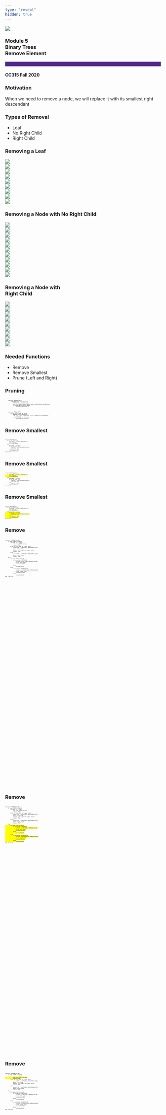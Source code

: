 ```yaml
---
type: "reveal"
hidden: true
---
```


<section>
<img class="stretch plain" src="/images/core-logo-on-white.png">
<h3> Module 5 <br> Binary Trees <br> Remove Element </h3>
<hr style="height:15px;color:512888;background-color:512888;">
<h4>CC315 Fall 2020</h4>
</section> 

<section>
<h3>Motivation</h3>
When we need to remove a node, we will replace it with its smallest right descendant
</section>

<section>
<h3>Types of Removal</h3>
<ul>
<li>Leaf</li>
<li>No Right Child</li>
<li>Right Child</li>
</ul>
</section>


<!--------------------------- START: REMOVING LEAF ------------------------>

<section>
<h3>Removing a Leaf </h3>
<img class="stretch plain" src="/images/315_4.6_binDel.svg">
</section>

<section>
<img class="stretch plain" src="/images/315_4.6_binDelLeaf1.svg">
</section>

<section>
<img class="stretch plain" src="/images/315_4.6_binDelLeaf2.svg">
</section>

<section>
<img class="stretch plain" src="/images/315_4.6_binDelLeaf3.svg">
</section>

<section>
<img class="stretch plain" src="/images/315_4.6_binDelLeaf4.svg">
</section>

<section>
<img class="stretch plain" src="/images/315_4.6_binDelLeaf5.svg">
</section>

<section>
<img class="stretch plain" src="/images/315_4.6_binDelLeaf6.svg">
</section>

<section>
<img class="stretch plain" src="/images/315_4.6_binDelLeaf7.svg">
</section>

<section>
<img class="stretch plain" src="/images/315_4.6_binDelLeaf8.svg">
</section>

<!--------------------------- END: REMOVING LEAF ------------------------>

<!--------------------- START: REMOVING RIGHTCHILDLESS ------------------>
<section>
<h3>Removing a Node with No Right Child </h3>
<img class="stretch plain" src="/images/315_4.6_binDelLC01.svg">
</section>

<section>
<img class="stretch plain" src="/images/315_4.6_binDelLC02.svg">
</section>

<section>
<img class="stretch plain" src="/images/315_4.6_binDelLC04.svg">
</section>

<section>
<img class="stretch plain" src="/images/315_4.6_binDelLC05.svg">
</section>

<section>
<img class="stretch plain" src="/images/315_4.6_binDelLC06.svg">
</section>

<section>
<img class="stretch plain" src="/images/315_4.6_binDelLC07.svg">
</section>

<section>
<img class="stretch plain" src="/images/315_4.6_binDelLC08.svg">
</section>

<section>
<img class="stretch plain" src="/images/315_4.6_binDelLC09.svg">
</section>

<section>
<img class="stretch plain" src="/images/315_4.6_binDelLC10a.svg">
</section>

<section>
<img class="stretch plain" src="/images/315_4.6_binDelLC11.svg">
</section>

<section>
<img class="stretch plain" src="/images/315_4.6_binDelLC12.svg">
</section>

<!--------------------- END: REMOVING RIGHTCHILDLESS ------------------>

<!--------------------- START: REMOVING FULL -------------------------->
<section>
<h3>Removing a Node with<br> Right Child</h3>
<img class="stretch plain" src="/images/315_4.6_binDel2Kids1.svg">
</section>

<section>
<img class="stretch plain" src="/images/315_4.6_binDel2Kids2.svg">
</section>

<section>
<img class="stretch plain" src="/images/315_4.6_binDel2Kids3.svg">
</section>

<section>
<img class="stretch plain" src="/images/315_4.6_binDel2Kids4.svg">
</section>

<section>
<img class="stretch plain" src="/images/315_4.6_binDel2Kids5.svg">
</section>

<section>
<img class="stretch plain" src="/images/315_4.6_binDel2Kids6.svg">
</section>

<section>
<img class="stretch plain" src="/images/315_4.6_binDel2Kids7.svg">
</section>

<section>
<img class="stretch plain" src="/images/315_4.6_binDel2Kids8.svg">
</section>

<section>
<img class="stretch plain" src="/images/315_4.6_binDel2Kids9.svg">
</section>
<!--------------------- END: REMOVING FULL -------------------------->
<section>
<h3>Needed Functions</h3>
<ul>
<li>Remove</li>
<li>Remove Smallest</li>
<li>Prune (Left and Right)</li>
</ul>
</section> 




<section>
<h3>Pruning</h3>
<pre class="" style="font-size: .3em; width: 70%"><code class="python">
    function PRUNERIGHT()
        if RIGHTCHILD has no value
            REMOVECHILD(RIGHTCHILD)
            set this nodes RIGHTCHILD former RIGHTCHILDs RIGHTCHILD
            if RIGHTCHLID is not none
                ADDCHILD(RIGHTCHILD)
 </code></pre>

 <pre class="" style="font-size: .3em; width: 70%"><code class="python">
    function PRUNELEFT()
        if LEFTCHILD has no value
            REMOVECHILD(LEFTCHILD)
            set this nodes LEFTCHILD former LEFTCHILDs RIGHTCHILD
            if LEFTCHILD is not none
                ADDCHILD(LEFTCHILD)
 </code></pre>
</section> 

<section>
<h3>Remove Smallest</h3>
<pre class="" style="font-size: .22em; width: 45%"><code class="python">
function REMOVESMALLEST()
    if node has left child
        REPLACEMENT = LEFTCHILD.REMOVESMALLEST
        prune left-side
        return REPLACEMENT
    else
        REPLACEMENT = node.ITEM
        if node has right child
            node.ITEM = RIGHTCHILD.REMOVESMALLEST()
            prune right-side
        else
            node.ITEM = NONE
        return REPLACEMENT
end function
 </code></pre>
</section> 

<section>
<h3>Remove Smallest</h3>
<pre class="" style="font-size: .22em; width: 45%"><code class="python">
function REMOVESMALLEST()
    if node has left child<mark>
        REPLACEMENT = LEFTCHILD.REMOVESMALLEST
        prune left-side
        return REPLACEMENT</mark>
    else
        REPLACEMENT = node.ITEM
        if node has right child
            node.ITEM = RIGHTCHILD.REMOVESMALLEST()
            prune right-side
        else
            node.ITEM = NONE
        return REPLACEMENT
end function
 </code></pre>
</section> 

<section>
<h3>Remove Smallest</h3>
<pre class="" style="font-size: .22em; width: 45%"><code class="python">
function REMOVESMALLEST()
    if node has left child
        REPLACEMENT = LEFTCHILD.REMOVESMALLEST()
        prune left-side
        return REPLACEMENT
    else<mark>
        REPLACEMENT = node.ITEM
        if node has right child
            node.ITEM = RIGHTCHILD.REMOVESMALLEST()
            prune right-side
        else
            node.ITEM = NONE
        return REPLACEMENT</mark>
end function
 </code></pre>
</section> 

<section>
<h3>Remove</h3>
<pre class="" style="font-size: .3em; width: 50%; height: 800px"><code class="python" style="max-height: 1000px;">
function REMOVE(VALUE)
    if node.ITEM is VALUE
        if node is a leaf
            set node.ITEM to none
            return TRUE
        else if node has no right child
            node.ITEM = LEFTCHILD.REMOVESMALLEST()
            prune left-side
            switch left child to right child
            return TRUE
        else
            node.ITEM = LEFTCHILD.REMOVESMALLEST()
            prune right-side
            return TRUE
    else
        if node.ITEM > VALUE
            if node has LEFTCHILD
                SUCCESS = LEFTCHILD.REMOVE(VALUE)
                prune left-side
                return SUCCESS
            else
                return FALSE
        else
            if node has RIGHTCHILD
                SUCCESS = RIGHTCHILD.REMOVE(VALUE)
                prune right-side
                return SUCCESS
            else
                return FALSE
end function
 </code></pre>
</section> 

<section>
<h3>Remove</h3>
<pre class="" style="font-size: .3em; width: 50%; height: 800px"><code class="python" style="max-height: 1000px;">
function REMOVE(VALUE)
    if node.ITEM is VALUE
        if node is a leaf
            set node.ITEM to none
            return TRUE
        else if node has no right child
            node.ITEM = LEFTCHILD.REMOVESMALLEST()
            prune left-side
            switch left child to right child
            return TRUE
        else
            node.ITEM = LEFTCHILD.REMOVESMALLEST()
            prune right-side
            return TRUE
    else<mark>
        if node.ITEM > VALUE
            if node has LEFTCHILD
                SUCCESS = LEFTCHILD.REMOVE(VALUE)
                prune left-side
                return SUCCESS
            else
                return FALSE
        else
            if node has RIGHTCHILD
                SUCCESS = RIGHTCHILD.REMOVE(VALUE)
                prune right-side
                return SUCCESS
            else
                return FALSE</mark>
end function
 </code></pre>
</section> 

<section>
<h3>Remove</h3>
<pre class="" style="font-size: .3em; width: 50%; height: 800px"><code class="python" style="max-height: 1000px;">
function REMOVE(VALUE)
    if node.ITEM is VALUE
        if node is a leaf<mark>
            set node.ITEM to none
            return TRUE</mark>
        else if node has no right child
            node.ITEM = LEFTCHILD.REMOVESMALLEST()
            prune left-side
            switch left child to right child
            return TRUE
        else
            node.ITEM = LEFTCHILD.REMOVESMALLEST()
            prune right-side
            return TRUE
    else
        if node.ITEM > VALUE
            if node has LEFTCHILD
                SUCCESS = LEFTCHILD.REMOVE(VALUE)
                prune left-side
                return SUCCESS
            else
                return FALSE
        else
            if node has RIGHTCHILD
                SUCCESS = RIGHTCHILD.REMOVE(VALUE)
                prune right-side
                return SUCCESS
            else
                return FALSE
end function
 </code></pre>
</section> 

<section>
<h3>Remove</h3>
<pre class="" style="font-size: .3em; width: 50%; height: 800px"><code class="python" style="max-height: 1000px;">
function REMOVE(VALUE)
    if node.ITEM is VALUE
        if node is a leaf
            set node.ITEM to none
            return TRUE
        else if node has no right child<mark>
            node.ITEM = LEFTCHILD.REMOVESMALLEST()
            prune left-side
            switch left child to right child
            return TRUE</mark>
        else
            node.ITEM = LEFTCHILD.REMOVESMALLEST()
            prune right-side
            return TRUE
    else
        if node.ITEM > VALUE
            if node has LEFTCHILD
                SUCCESS = LEFTCHILD.REMOVE(VALUE)
                prune left-side
                return SUCCESS
            else
                return FALSE
        else
            if node has RIGHTCHILD
                SUCCESS = RIGHTCHILD.REMOVE(VALUE)
                prune right-side
                return SUCCESS
            else
                return FALSE
end function
 </code></pre>
</section> 

<section>
<h3>Remove</h3>
<pre class="" style="font-size: .3em; width: 50%; height: 800px"><code class="python" style="max-height: 1000px;">
function REMOVE(VALUE)
    if node.ITEM is VALUE
        if node is a leaf
            set node.ITEM to none
            return TRUE
        else if node has no right child
            node.ITEM = LEFTCHILD.REMOVESMALLEST()
            prune left-side
            switch left child to right child
            return TRUE
        else<mark>
            node.ITEM = LEFTCHILD.REMOVESMALLEST()
            prune right-side
            return TRUE</mark>
    else
        if node.ITEM > VALUE
            if node has LEFTCHILD
                SUCCESS = LEFTCHILD.REMOVE(VALUE)
                prune left-side
                return SUCCESS
            else
                return FALSE
        else
            if node has RIGHTCHILD
                SUCCESS = RIGHTCHILD.REMOVE(VALUE)
                prune right-side
                return SUCCESS
            else
                return FALSE
end function
 </code></pre>
</section> 
